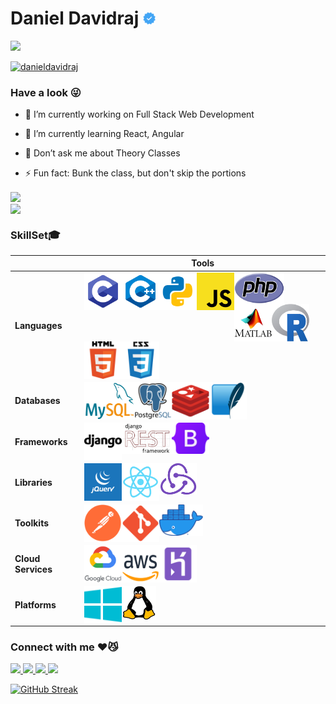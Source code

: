 # Daniel Davidraj <img align="" src="verified.png" height="20px" width="20px">

![](https://komarev.com/ghpvc/?username=danieldavidraj&color=orange&style=flat-square)

<a href="https://github.com/ryo-ma/github-profile-trophy"><img src="https://github-profile-trophy.vercel.app/?username=danieldavidraj" alt="danieldavidraj" /></a>

### Have a look 😜
- 🔭 I’m currently working on Full Stack Web Development

- 🌱 I’m currently learning React, Angular

- 💬 Don’t ask me about Theory Classes

- ⚡ Fun fact: Bunk the class, but don't skip the portions 

<a href="https://github.com/danieldavidraj/danieldavidraj/">
  <img align="center" src="https://github-readme-stats.vercel.app/api?username=danieldavidraj&show_icons=true&bg_color=0,000000,FF0000&text_color=fff&title_color=fff&include_all_commits=true&line_height=24&custom_title=My Github" />
</a><br>
<a href="https://github.com/danieldavidraj/danieldavidraj/">
  <img align="center" src="https://github-readme-stats.vercel.app/api/top-langs/?username=danieldavidraj&langs_count=10&layout=compact&bg_color=0,000000,FF0000&text_color=fff&title_color=fff&card_width=445&custom_title=Languages you can see here" />
</a>

### SkillSet🎓
                                    
| | **Tools** |
| --- | --- |
| **Languages** | <a href="https://en.wikipedia.org/wiki/C_(programming_language)"><img align="left" src="c.svg" height="60px" width="60px" /></a><a href="https://en.wikipedia.org/wiki/C%2B%2B"><img align="left" src="c++.svg" height="60px" width="60px" /></a><a href="https://www.python.org/"><img align="left" src="python.svg" height="60px" width="60px" /></a><a href="https://www.javascript.com/"><img align="left" src="js.png" height="60px" width="60px" /></a><a href="https://www.php.net/"><img align="left" src="php.png" height="50px" width="80px" /></a><a href="https://www.mathworks.com/products/matlab.html"><img align="left" src="matlab.png" height="60px" width="60px" /></a><a href="https://www.r-project.org/"><img align="left" src="R.svg" height="60px" width="60px" /></a><a href="https://en.wikipedia.org/wiki/HTML"><img align="left" src="html.png" height="60px" width="60px" /></a><a href="https://en.wikipedia.org/wiki/CSS"><img align="left" src="css.png" height="60px" width="60px" /></a> |
| **Databases** | <a href="https://www.mysql.com/"><img align="left" src="mysql.png" height="60px" width="80px" /></a><a href="https://www.postgresql.org/"><img align="left" src="postgresql.png" height="60px" width="60px" /></a><a href="https://redis.io/"><img align="left" src="redis.png" height="60px" width="60px" /></a><a href="https://www.sqlite.org/index.html"><img align="left" src="sqlite.png" height="60px" width="60px" /></a> |
**Frameworks** | <a href="https://www.djangoproject.com/"><img align="left" src="django.png" height="60px" width="60px" /></a><a href="https://www.django-rest-framework.org/"><img align="left" src="rest.jpg" height="50px" width="80px" /></a><a href="https://getbootstrap.com/"><img align="left" src="bootstrap.png" height="50px" width="60px" /></a> |
**Libraries** | <a href="https://jquery.com/"><img align="left" src="jquery.png" height="60px" width="60px" /></a><a href="https://reactjs.org/"><img align="left" src="react.png" height="60px" width="60px" /></a><a href="https://redux.js.org/"><img align="left" src="redux.png" height="50px" width="60px" /></a> |
**Toolkits** | <a href="https://www.docker.com/"><img src="docker.png" height="50px" width="70px" /></a><a href="https://www.postman.com/"><img align="left" src="postman.png" height="60px" width="60px" /></a><a href="https://git-scm.com/"><img align="left" src="git.png" height="60px" width="60px" /></a> |
**Cloud Services** | <a href="https://cloud.google.com/"><img align="left" src="gcloud.png" height="60px" width="60px" /></a><a href="https://aws.amazon.com/"><img align="left" src="aws.png" height="60px" width="60px" /></a><a href="https://www.heroku.com"><img align="left" src="heroku.png" height="60px" width="60px" /></a> |
**Platforms** | <a href="https://www.microsoft.com/en-in/windows"><img align="left" src="windows.png" height="60px" width="60px" /></a> <a href="https://www.linux.org/"><img align="left" src="linux.jpg" height="55px" width="55px" /></a> |

### Connect with me ♥️😼
<a href="https://www.instagram.com/daniel_davidraj_/" target="_blank">
  <img src="https://img.shields.io/static/v1?style=for-the-badge&label=follow+me+on&logo=Instagram&message=Instagram&color=E4405F">
</a>

<a href="https://www.facebook.com/daniel.davidraj.9" target="_blank">
  <img src="https://img.shields.io/static/v1?style=for-the-badge&label=follow+me+on&logo=Facebook&message=Facebook&color=1877F2">
</a>

<a href="https://twitter.com/DanielDavidraj2" target="_blank">
  <img src="https://img.shields.io/static/v1?style=for-the-badge&label=follow+me+on&logo=Twitter&message=Twitter&color=1DA1F2">
</a>

<a href="https://www.linkedin.com/in/daniel-davidraj-41058a18a/" target="_blank">
  <img src="https://img.shields.io/static/v1?style=for-the-badge&label=follow+me+on&logo=LinkedIn&message=LinkedIn&color=0A66C2&logoColor=0A66C2">
</a>

[![GitHub Streak](https://github-readme-streak-stats.herokuapp.com/?user=danieldavidraj)](https://git.io/streak-stats)
